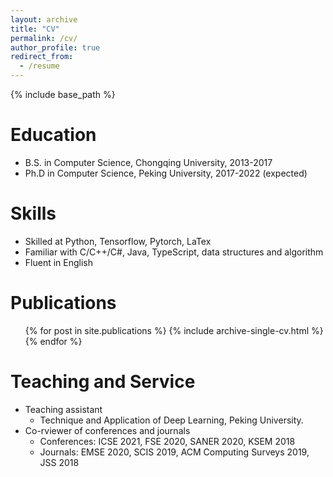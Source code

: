 ```yaml
---
layout: archive
title: "CV"
permalink: /cv/
author_profile: true
redirect_from:
  - /resume
---
```


{% include base_path %}

Education
======
* B.S. in Computer Science, Chongqing University, 2013-2017
* Ph.D in Computer Science, Peking University, 2017-2022 (expected)
  
Skills
======
* Skilled at Python, Tensorflow, Pytorch, LaTex
* Familiar with C/C++/C\#, Java, TypeScript, data structures and algorithm
* Fluent in English

Publications
======
  <ul>{% for post in site.publications %}
    {% include archive-single-cv.html %}
  {% endfor %}</ul>
  
  
<!-- Teaching
======
  <ul>{% for post in site.teaching %}
    {% include archive-single-cv.html %}
  {% endfor %}</ul> -->
  
Teaching and Service 
======
* Teaching assistant
  * Technique and Application of Deep Learning, Peking University.
* Co-rviewer of conferences and journals
  * Conferences: ICSE 2021, FSE 2020, SANER 2020, KSEM 2018
  * Journals: EMSE 2020, SCIS 2019, ACM Computing Surveys 2019, JSS 2018 
